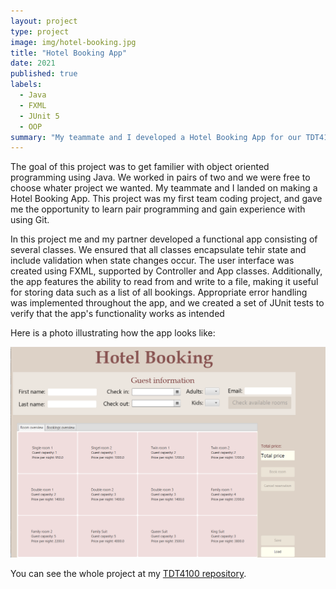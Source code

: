 ```yaml
---
layout: project
type: project
image: img/hotel-booking.jpg
title: "Hotel Booking App"
date: 2021
published: true
labels:
  - Java
  - FXML
  - JUnit 5
  - OOP
summary: "My teammate and I developed a Hotel Booking App for our TDT4100: Object-Oriented Programming course at the Norwegian Univeristy of Science and Technology"
---
```


The goal of this project was to get familier with object oriented programming using Java. We worked in pairs of two and we were free to choose whater project we wanted. My teammate and I landed on making a Hotel Booking App. This project was my first team coding project, and gave me the opportunity to learn pair programming and gain experience with using Git.


In this project me and my partner developed a functional app consisting of several classes. We ensured that all classes encapsulate tehir state and include validation when state changes occur. The user interface was created using FXML, supported by Controller and App classes. Additionally, the app features the ability to read from and write to a file, making it useful for storing data such as a list of all bookings. Appropriate error handling was implemented throughout the app, and we created a set of JUnit tests to verify that the app's functionality works as intended

Here is a photo illustrating how the app looks like:

<p align="left">
  <img src="../img/hotel-booking.png" width="600">
</p>



You can see the whole project at my [TDT4100 repository](https://github.com/chrshol/TDT4100.git).
